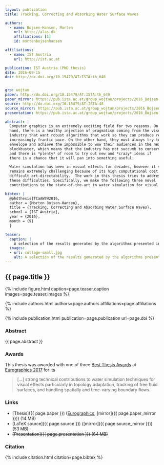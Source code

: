 ```yaml
---
layout: publication
title: Tracking, Correcting and Absorbing Water Surface Waves

authors:
  - name: Bojsen-Hansen, Morten
    url: http://alas.dk
    affiliations: [1]
    id: mortenbojsenhansen

affiliations:
  - name: IST Austria
    url: http://ist.ac.at

publication: IST Austria (PhD thesis)
date: 2016-09-15
doi: http://dx.doi.org/10.15479/AT:ISTA:th_640


grp: wojtan
paper: http://dx.doi.org/10.15479/AT:ISTA:th_640
paper_mirror: https://pub.ista.ac.at/group_wojtan/projects/2016_Bojsen-Hansen_TCaAWSW/2016_Bojsen-Hansen_TCaAWSW.pdf
source: http://dx.doi.org/10.15479/AT:ISTA:48
source_mirror: https://pub.ista.ac.at/group_wojtan/projects/2016_Bojsen-Hansen_TCaAWSW/2016_Bojsen-Hansen_TCaAWSW.tar.bz2
presentation: https://pub.ista.ac.at/group_wojtan/projects/2016_Bojsen-Hansen_TCaAWSW/2016_Bojsen-Hansen_TCaAWSW.zip

abstract: |
  Computer graphics is an extremely exciting field for two reasons. On the one
  hand, there is a healthy injection of pragmatism coming from the visual effects
  industry that want robust algorithms that work so they can produce results at an
  increasingly frantic pace. On the other hand, they must always try to push the
  envelope and achieve the impossible to wow their audiences in the next
  blockbuster, which means that the industry has not succumb to conservatism,
  and there is *plenty* of room to try out new and *crazy* ideas if
  there is a chance that it will pan into something useful.

  Water simulation has been in visual effects for decades, however it still
  remains extremely challenging because of its high computational cost and
  difficult art-directability.  The work in this thesis tries to address some of
  these difficulties. Specifically, we make the following three novel
  contributions to the state-of-the-art in water simulation for visual effects.

bibtex: |
  @phdthesis{TCaAWSW2016,
  author = {Morten Bojsen-Hansen},
  title = {Tracking, Correcting and Absorbing Water Surface Waves},
  school = {IST Austria},
  year = {2016},
  month = {9}
  }

teaser:
  caption: |
    A selection of the results generated by the algorithms presented in this thesis.
  images:
  - url: collage-small.jpg
    alt: A selection of the results generated by the algorithms presented in this thesis.
---
```


## {{ page.title }}

{% include figure.html caption=page.teaser.caption images=page.teaser.images %}

{% include authors.html authors=page.authors affiliations=page.affiliations %}

{% include publication.html publication=page.publication url=page.doi %}

### Abstract

{{ page.abstract }}

### Awards

This thesis was awarded with one of three [Best Thesis Awards](https://www.eg.org/wp/phd-award/) at [Eurographics 2017](http://eurographics2017.fr/) for its

> [...] strong technical contributions to water simulation techniques for visual effects particularly in topology
> adaptation, tracking of free fluid surfaces, and handling spatially and time-varying boundary flows.

### Links

* [Thesis]({{ page.paper }}) ([Eurographics](http://diglib.eg.org/handle/10.2312/2631126), [mirror]({{ page.paper_mirror }})) (14 MB)
* [LaTeX source]({{ page.source }}) ([mirror]({{ page.source_mirror }})) (53 MB)
* <del>[Presentation]({{ page.presentation }}) (64 MB)</del>

### Citation

{% include citation.html citation=page.bibtex %}
